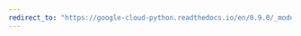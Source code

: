 ```yaml
---
redirect_to: "https://google-cloud-python.readthedocs.io/en/0.9.0/_modules/gcloud/pubsub/topic.html"
---
```

